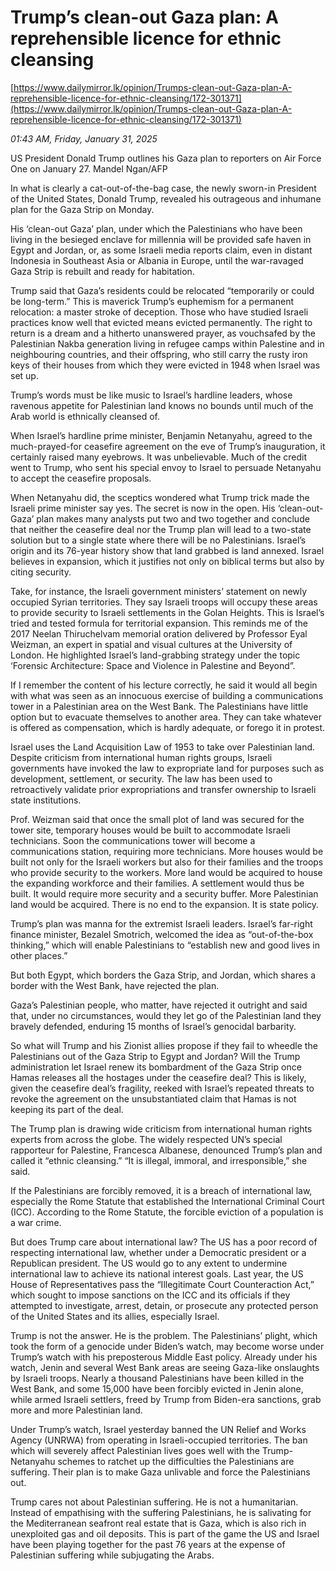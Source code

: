 # Trump’s clean-out Gaza plan: A reprehensible licence for ethnic cleansing

[https://www.dailymirror.lk/opinion/Trumps-clean-out-Gaza-plan-A-reprehensible-licence-for-ethnic-cleansing/172-301371](https://www.dailymirror.lk/opinion/Trumps-clean-out-Gaza-plan-A-reprehensible-licence-for-ethnic-cleansing/172-301371)

*01:43 AM, Friday, January 31, 2025*

US President Donald Trump outlines his Gaza plan to reporters on Air Force One on January 27. Mandel Ngan/AFP

In what is clearly a cat-out-of-the-bag case, the newly sworn-in President of the United States, Donald Trump, revealed his outrageous and inhumane plan for the Gaza Strip on Monday.

His ‘clean-out Gaza’ plan, under which the Palestinians who have been living in the besieged enclave for millennia will be provided safe haven in Egypt and Jordan, or, as some Israeli media reports claim, even in distant Indonesia in Southeast Asia or Albania in Europe, until the war-ravaged Gaza Strip is rebuilt and ready for habitation.

Trump said that Gaza’s residents could be relocated “temporarily or could be long-term.” This is maverick Trump’s euphemism for a permanent relocation: a master stroke of deception. Those who have studied Israeli practices know well that evicted means evicted permanently. The right to return is a dream and a hitherto unanswered prayer, as vouchsafed by the Palestinian Nakba generation living in refugee camps within Palestine and in neighbouring countries, and their offspring, who still carry the rusty iron keys of their houses from which they were evicted in 1948 when Israel was set up.

Trump’s words must be like music to Israel’s hardline leaders, whose ravenous appetite for Palestinian land knows no bounds until much of the Arab world is ethnically cleansed of.

When Israel’s hardline prime minister, Benjamin Netanyahu, agreed to the much-prayed-for ceasefire agreement on the eve of Trump’s inauguration, it certainly raised many eyebrows. It was unbelievable. Much of the credit went to Trump, who sent his special envoy to Israel to persuade Netanyahu to accept the ceasefire proposals.

When Netanyahu did, the sceptics wondered what Trump trick made the Israeli prime minister say yes. The secret is now in the open. His ‘clean-out-Gaza’ plan makes many analysts put two and two together and conclude that neither the ceasefire deal nor the Trump plan will lead to a two-state solution but to a single state where there will be no Palestinians. Israel’s origin and its 76-year history show that land grabbed is land annexed. Israel believes in expansion, which it justifies not only on biblical terms but also by citing security.

Take, for instance, the Israeli government ministers’ statement on newly occupied Syrian territories. They say Israeli troops will occupy these areas to provide security to Israeli settlements in the Golan Heights. This is Israel’s tried and tested formula for territorial expansion. This reminds me of the 2017 Neelan Thiruchelvam memorial oration delivered by Professor Eyal Weizman, an expert in spatial and visual cultures at the University of London. He highlighted Israel’s land-grabbing strategy under the topic ‘Forensic Architecture: Space and Violence in Palestine and Beyond”.

If I remember the content of his lecture correctly, he said it would all begin with what was seen as an innocuous exercise of building a communications tower in a Palestinian area on the West Bank. The Palestinians have little option but to evacuate themselves to another area. They can take whatever is offered as compensation, which is hardly adequate, or forego it in protest.

Israel uses the Land Acquisition Law of 1953 to take over Palestinian land. Despite criticism from international human rights groups, Israeli governments have invoked the law to expropriate land for purposes such as development, settlement, or security. The law has been used to retroactively validate prior expropriations and transfer ownership to Israeli state institutions.

Prof. Weizman said that once the small plot of land was secured for the tower site, temporary houses would be built to accommodate Israeli technicians. Soon the communications tower will become a communications station, requiring more technicians. More houses would be built not only for the Israeli workers but also for their families and the troops who provide security to the workers. More land would be acquired to house the expanding workforce and their families. A settlement would thus be built. It would require more security and a security buffer. More Palestinian land would be acquired. There is no end to the expansion. It is state policy.

Trump’s plan was manna for the extremist Israeli leaders. Israel’s far-right finance minister, Bezalel Smotrich, welcomed the idea as “out-of-the-box thinking,” which will enable Palestinians to “establish new and good lives in other places.”

But both Egypt, which borders the Gaza Strip, and Jordan, which shares a border with the West Bank, have rejected the plan.

Gaza’s Palestinian people, who matter, have rejected it outright and said that, under no circumstances, would they let go of the Palestinian land they bravely defended, enduring 15 months of Israel’s genocidal barbarity.

So what will Trump and his Zionist allies propose if they fail to wheedle the Palestinians out of the Gaza Strip to Egypt and Jordan? Will the Trump administration let Israel renew its bombardment of the Gaza Strip once Hamas releases all the hostages under the ceasefire deal? This is likely, given the ceasefire deal’s fragility, reeked with Israel’s repeated threats to revoke the agreement on the unsubstantiated claim that Hamas is not keeping its part of the deal.

The Trump plan is drawing wide criticism from international human rights experts from across the globe. The widely respected UN’s special rapporteur for Palestine, Francesca Albanese, denounced Trump’s plan and called it “ethnic cleansing.” “It is illegal, immoral, and irresponsible,” she said.

If the Palestinians are forcibly removed, it is a breach of international law, especially the Rome Statute that established the International Criminal Court (ICC). According to the Rome Statute, the forcible eviction of a population is a war crime.

But does Trump care about international law? The US has a poor record of respecting international law, whether under a Democratic president or a Republican president. The US would go to any extent to undermine international law to achieve its national interest goals. Last year, the US House of Representatives pass the “Illegitimate Court Counteraction Act,” which sought to impose sanctions on the ICC and its officials if they attempted to investigate, arrest, detain, or prosecute any protected person of the United States and its allies, especially Israel.

Trump is not the answer. He is the problem. The Palestinians’ plight, which took the form of a genocide under Biden’s watch, may become worse under Trump’s watch with his preposterous Middle East policy. Already under his watch, Jenin and several West Bank areas are seeing Gaza-like onslaughts by Israeli troops. Nearly a thousand Palestinians have been killed in the West Bank, and some 15,000 have been forcibly evicted in Jenin alone, while armed Israeli settlers, freed by Trump from Biden-era sanctions, grab more and more Palestinian land.

Under Trump’s watch, Israel yesterday banned the UN Relief and Works Agency (UNRWA) from operating in Israeli-occupied territories. The ban which will severely affect Palestinian lives goes well with the Trump-Netanyahu schemes to ratchet up the difficulties the Palestinians are suffering. Their plan is to make Gaza unlivable and force the Palestinians out.

Trump cares not about Palestinian suffering. He is not a humanitarian. Instead of empathising with the suffering Palestinians, he is salivating for the Mediterranean seafront real estate that is Gaza, which is also rich in unexploited gas and oil deposits. This is part of the game the US and Israel have been playing together for the past 76 years at the expense of Palestinian suffering while subjugating the Arabs.

